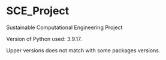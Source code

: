 # SCE_Project
Sustainable Computational Engineering Project


Version of Python used: 3.9.17.

Upper versions does not match with some packages versions.
